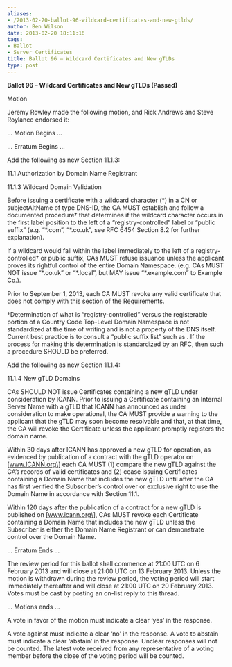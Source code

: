 ```yaml
---
aliases:
- /2013-02-20-ballot-96-wildcard-certificates-and-new-gtlds/
author: Ben Wilson
date: 2013-02-20 18:11:16
tags:
- Ballot
- Server Certificates
title: Ballot 96 – Wildcard Certificates and New gTLDs
type: post
---
```


**Ballot 96 – Wildcard Certificates and New gTLDs (Passed)**

Motion

Jeremy Rowley made the following motion, and Rick Andrews and Steve Roylance endorsed it:

… Motion Begins …

… Erratum Begins …

Add the following as new Section 11.1.3:

11.1 Authorization by Domain Name Registrant

11.1.3 Wildcard Domain Validation

Before issuing a certificate with a wildcard character (\*) in a CN or subjectAltName of type DNS-ID, the CA MUST establish and follow a documented procedure† that determines if the wildcard character occurs in the first label position to the left of a “registry-controlled” label or “public suffix” (e.g. “\*.com”, “\*.co.uk”, see RFC 6454 Section 8.2 for further explanation).

If a wildcard would fall within the label immediately to the left of a registry-controlled† or public suffix, CAs MUST refuse issuance unless the applicant proves its rightful control of the entire Domain Namespace. (e.g. CAs MUST NOT issue “\*.co.uk” or “\*.local”, but MAY issue “\*.example.com” to Example Co.).

Prior to September 1, 2013, each CA MUST revoke any valid certificate that does not comply with this section of the Requirements.

†Determination of what is “registry-controlled” versus the registerable portion of a Country Code Top-Level Domain Namespace is not standardized at the time of writing and is not a property of the DNS itself. Current best practice is to consult a “public suffix list” such as . If the process for making this determination is standardized by an RFC, then such a procedure SHOULD be preferred.

Add the following as new Section 11.1.4:

11.1.4 New gTLD Domains

CAs SHOULD NOT issue Certificates containing a new gTLD under consideration by ICANN. Prior to issuing a Certificate containing an Internal Server Name with a gTLD that ICANN has announced as under consideration to make operational, the CA MUST provide a warning to the applicant that the gTLD may soon become resolvable and that, at that time, the CA will revoke the Certificate unless the applicant promptly registers the domain name.

Within 30 days after ICANN has approved a new gTLD for operation, as evidenced by publication of a contract with the gTLD operator on \[www.ICANN.org\] each CA MUST (1) compare the new gTLD against the CA’s records of valid certificates and (2) cease issuing Certificates containing a Domain Name that includes the new gTLD until after the CA has first verified the Subscriber’s control over or exclusive right to use the Domain Name in accordance with Section 11.1.

Within 120 days after the publication of a contract for a new gTLD is published on \[www.icann.org\], CAs MUST revoke each Certificate containing a Domain Name that includes the new gTLD unless the Subscriber is either the Domain Name Registrant or can demonstrate control over the Domain Name.

… Erratum Ends …

The review period for this ballot shall commence at 21:00 UTC on 6 February 2013 and will close at 21:00 UTC on 13 February 2013. Unless the motion is withdrawn during the review period, the voting period will start immediately thereafter and will close at 21:00 UTC on 20 February 2013. Votes must be cast by posting an on-list reply to this thread.

… Motions ends …

A vote in favor of the motion must indicate a clear ‘yes’ in the response.

A vote against must indicate a clear ‘no’ in the response. A vote to abstain must indicate a clear ‘abstain’ in the response. Unclear responses will not be counted. The latest vote received from any representative of a voting member before the close of the voting period will be counted.